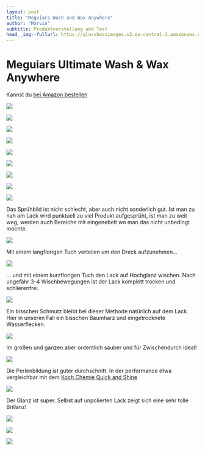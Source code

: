 ```yaml
---
layout: post
title: "Meguiars Wash and Wax Anywhere"
author: "Marvin"
subtitle: Produktvorstellung und Test
head__img--fullurl: https://glossbossimages.s3.eu-central-1.amazonaws.com/marvin/meguiars_wash_wax_anywhere/DSC00343.jpg
---
```

# Meguiars Ultimate Wash & Wax Anywhere

Kannst du [bei Amazon bestellen](http://amzn.to/1IuDraF)

![](https://glossbossimages.s3.eu-central-1.amazonaws.com/marvin/meguiars_wash_wax_anywhere/DSC00343.jpg)

![](https://glossbossimages.s3.eu-central-1.amazonaws.com/marvin/meguiars_wash_wax_anywhere/DSC00344.jpg)

![](https://glossbossimages.s3.eu-central-1.amazonaws.com/marvin/meguiars_wash_wax_anywhere/DSC00345.jpg)

![](https://glossbossimages.s3.eu-central-1.amazonaws.com/marvin/meguiars_wash_wax_anywhere/DSC00348.jpg)

![](https://glossbossimages.s3.eu-central-1.amazonaws.com/marvin/meguiars_wash_wax_anywhere/DSC00349.jpg)

![](https://glossbossimages.s3.eu-central-1.amazonaws.com/marvin/meguiars_wash_wax_anywhere/DSC00350.jpg)

![](https://glossbossimages.s3.eu-central-1.amazonaws.com/marvin/meguiars_wash_wax_anywhere/DSC00353.jpg)

![](https://glossbossimages.s3.eu-central-1.amazonaws.com/marvin/meguiars_wash_wax_anywhere/DSC00354.jpg)

![](https://glossbossimages.s3.eu-central-1.amazonaws.com/marvin/meguiars_wash_wax_anywhere/DSC00355.jpg)

Das Sprühbild ist nicht schlecht, aber auch nicht sonderlich gut. Ist man zu nah am Lack wird punktuell zu viel Produkt aufgesprüht, ist man zu weit weg, werden auch Bereiche mit eingenebelt wo man das nicht unbedingt möchte.

![](https://glossbossimages.s3.eu-central-1.amazonaws.com/marvin/meguiars_wash_wax_anywhere/DSC00356.jpg)

Mit einem langflorigen Tuch verteilen um den Dreck aufzunehmen...

![](https://glossbossimages.s3.eu-central-1.amazonaws.com/marvin/meguiars_wash_wax_anywhere/DSC00357.jpg)

... und mit einem kurzflorigen Tuch den Lack auf Hochglanz wischen. Nach ungefähr 3-4 Wischbewegungen ist der Lack komplett trocken und schlierenfrei.

![](https://glossbossimages.s3.eu-central-1.amazonaws.com/marvin/meguiars_wash_wax_anywhere/DSC00359.jpg)

Ein bisschen Schmutz bleibt bei dieser Methode natürlich auf dem Lack. Hier in unseren Fall ein bisschen Baumharz und eingetrocknete Wasserflecken.

![](https://glossbossimages.s3.eu-central-1.amazonaws.com/marvin/meguiars_wash_wax_anywhere/DSC00360.jpg)

Im großen und ganzen aber ordentlich sauber und für Zwischendurch ideal!

![](https://glossbossimages.s3.eu-central-1.amazonaws.com/marvin/meguiars_wash_wax_anywhere/DSC00362.jpg)

Die Perlenbildung ist guter durchschnitt. In der performance etwa vergleichbar mit dem [Koch Chemie Quick and Shine](http://amzn.to/1Yg3743)

![](https://glossbossimages.s3.eu-central-1.amazonaws.com/marvin/meguiars_wash_wax_anywhere/DSC00365.jpg)

Der Glanz ist super. Selbst auf unpolierten Lack zeigt sich eine sehr tolle Brillanz!

![](https://glossbossimages.s3.eu-central-1.amazonaws.com/marvin/meguiars_wash_wax_anywhere/DSC00377.jpg)

![](https://glossbossimages.s3.eu-central-1.amazonaws.com/marvin/meguiars_wash_wax_anywhere/DSC00379.jpg)

![](https://glossbossimages.s3.eu-central-1.amazonaws.com/marvin/meguiars_wash_wax_anywhere/DSC00382.jpg)